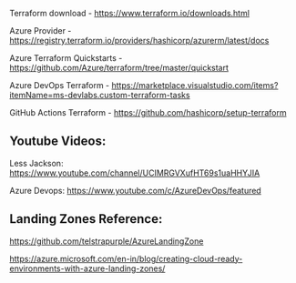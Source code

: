 Terraform download - https://www.terraform.io/downloads.html

Azure Provider - https://registry.terraform.io/providers/hashicorp/azurerm/latest/docs

Azure Terraform Quickstarts -https://github.com/Azure/terraform/tree/master/quickstart

Azure DevOps Terraform - https://marketplace.visualstudio.com/items?itemName=ms-devlabs.custom-terraform-tasks

GitHub Actions Terraform - https://github.com/hashicorp/setup-terraform






Youtube Videos:
--------------------------

Less Jackson: https://www.youtube.com/channel/UCIMRGVXufHT69s1uaHHYJIA

Azure Devops: https://www.youtube.com/c/AzureDevOps/featured



Landing Zones Reference:
------------------------------

https://github.com/telstrapurple/AzureLandingZone

https://azure.microsoft.com/en-in/blog/creating-cloud-ready-environments-with-azure-landing-zones/
